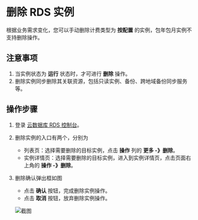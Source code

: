 # 删除 RDS 实例
根据业务需求变化，您可以手动删除计费类型为 **按配置** 的实例，包年包月实例不支持删除操作。

## 注意事项
1. 当实例状态为 **运行** 状态时，才可进行 **删除** 操作。
2. 删除实例同步删除其关联资源，包括只读实例、备份、跨地域备份同步服务等。

## 操作步骤
1. 登录 [云数据库 RDS 控制台](https://rds-console.jdcloud.com/database)。
2. 删除实例的入口有两个，分别为
    * 列表页：选择需要删除的目标实例，点击 **操作** 列的 **更多 -》删除**。
    * 实例详情页：选择需要删除的目标实例，进入到实例详情页，点击页面右上角的 **操作 -》删除**。
3. 删除确认弹出框如图
    * 点击 **确认** 按钮，完成删除实例操作。
    * 点击 **取消** 按钮，放弃删除实例操作。
    
    ![截图](https://img1.jcloudcs.com/cms/7075a6a6-3752-4827-b492-8bb9623940e720180315164324.png)